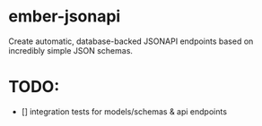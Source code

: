 # ember-jsonapi
Create automatic, database-backed JSONAPI endpoints based on incredibly simple JSON schemas.


# TODO:

- [] integration tests for models/schemas & api endpoints
